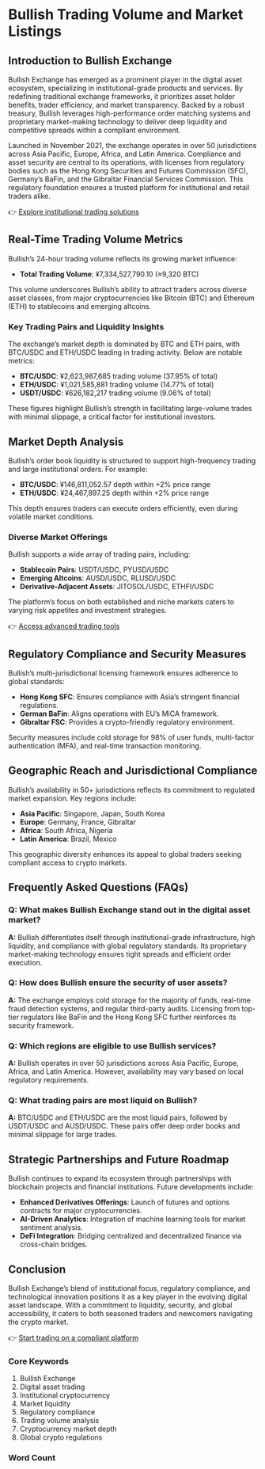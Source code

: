 # Bullish Trading Volume and Market Listings  

## Introduction to Bullish Exchange  
Bullish Exchange has emerged as a prominent player in the digital asset ecosystem, specializing in institutional-grade products and services. By redefining traditional exchange frameworks, it prioritizes asset holder benefits, trader efficiency, and market transparency. Backed by a robust treasury, Bullish leverages high-performance order matching systems and proprietary market-making technology to deliver deep liquidity and competitive spreads within a compliant environment.  

Launched in November 2021, the exchange operates in over 50 jurisdictions across Asia Pacific, Europe, Africa, and Latin America. Compliance and asset security are central to its operations, with licenses from regulatory bodies such as the Hong Kong Securities and Futures Commission (SFC), Germany’s BaFin, and the Gibraltar Financial Services Commission. This regulatory foundation ensures a trusted platform for institutional and retail traders alike.  

👉 [Explore institutional trading solutions](https://bit.ly/okx-bonus)  

## Real-Time Trading Volume Metrics  
Bullish’s 24-hour trading volume reflects its growing market influence:  
- **Total Trading Volume**: ¥7,334,527,790.10 (≈9,320 BTC)  

This volume underscores Bullish’s ability to attract traders across diverse asset classes, from major cryptocurrencies like Bitcoin (BTC) and Ethereum (ETH) to stablecoins and emerging altcoins.  

### Key Trading Pairs and Liquidity Insights  
The exchange’s market depth is dominated by BTC and ETH pairs, with BTC/USDC and ETH/USDC leading in trading activity. Below are notable metrics:  
- **BTC/USDC**: ¥2,623,987,685 trading volume (37.95% of total)  
- **ETH/USDC**: ¥1,021,585,881 trading volume (14.77% of total)  
- **USDT/USDC**: ¥626,182,217 trading volume (9.06% of total)  

These figures highlight Bullish’s strength in facilitating large-volume trades with minimal slippage, a critical factor for institutional investors.  

## Market Depth Analysis  
Bullish’s order book liquidity is structured to support high-frequency trading and large institutional orders. For example:  
- **BTC/USDC**: ¥146,811,052.57 depth within +2% price range  
- **ETH/USDC**: ¥24,467,897.25 depth within +2% price range  

This depth ensures traders can execute orders efficiently, even during volatile market conditions.  

### Diverse Market Offerings  
Bullish supports a wide array of trading pairs, including:  
- **Stablecoin Pairs**: USDT/USDC, PYUSD/USDC  
- **Emerging Altcoins**: AUSD/USDC, RLUSD/USDC  
- **Derivative-Adjacent Assets**: JITOSOL/USDC, ETHFI/USDC  

The platform’s focus on both established and niche markets caters to varying risk appetites and investment strategies.  

👉 [Access advanced trading tools](https://bit.ly/okx-bonus)  

## Regulatory Compliance and Security Measures  
Bullish’s multi-jurisdictional licensing framework ensures adherence to global standards:  
- **Hong Kong SFC**: Ensures compliance with Asia’s stringent financial regulations.  
- **German BaFin**: Aligns operations with EU’s MiCA framework.  
- **Gibraltar FSC**: Provides a crypto-friendly regulatory environment.  

Security measures include cold storage for 98% of user funds, multi-factor authentication (MFA), and real-time transaction monitoring.  

## Geographic Reach and Jurisdictional Compliance  
Bullish’s availability in 50+ jurisdictions reflects its commitment to regulated market expansion. Key regions include:  
- **Asia Pacific**: Singapore, Japan, South Korea  
- **Europe**: Germany, France, Gibraltar  
- **Africa**: South Africa, Nigeria  
- **Latin America**: Brazil, Mexico  

This geographic diversity enhances its appeal to global traders seeking compliant access to crypto markets.  

## Frequently Asked Questions (FAQs)  

### Q: What makes Bullish Exchange stand out in the digital asset market?  
**A:** Bullish differentiates itself through institutional-grade infrastructure, high liquidity, and compliance with global regulatory standards. Its proprietary market-making technology ensures tight spreads and efficient order execution.  

### Q: How does Bullish ensure the security of user assets?  
**A:** The exchange employs cold storage for the majority of funds, real-time fraud detection systems, and regular third-party audits. Licensing from top-tier regulators like BaFin and the Hong Kong SFC further reinforces its security framework.  

### Q: Which regions are eligible to use Bullish services?  
**A:** Bullish operates in over 50 jurisdictions across Asia Pacific, Europe, Africa, and Latin America. However, availability may vary based on local regulatory requirements.  

### Q: What trading pairs are most liquid on Bullish?  
**A:** BTC/USDC and ETH/USDC are the most liquid pairs, followed by USDT/USDC and AUSD/USDC. These pairs offer deep order books and minimal slippage for large trades.  

## Strategic Partnerships and Future Roadmap  
Bullish continues to expand its ecosystem through partnerships with blockchain projects and financial institutions. Future developments include:  
- **Enhanced Derivatives Offerings**: Launch of futures and options contracts for major cryptocurrencies.  
- **AI-Driven Analytics**: Integration of machine learning tools for market sentiment analysis.  
- **DeFi Integration**: Bridging centralized and decentralized finance via cross-chain bridges.  

## Conclusion  
Bullish Exchange’s blend of institutional focus, regulatory compliance, and technological innovation positions it as a key player in the evolving digital asset landscape. With a commitment to liquidity, security, and global accessibility, it caters to both seasoned traders and newcomers navigating the crypto market.  

👉 [Start trading on a compliant platform](https://bit.ly/okx-bonus)  

### Core Keywords  
1. Bullish Exchange  
2. Digital asset trading  
3. Institutional cryptocurrency  
4. Market liquidity  
5. Regulatory compliance  
6. Trading volume analysis  
7. Cryptocurrency market depth  
8. Global crypto regulations  

### Word Count  